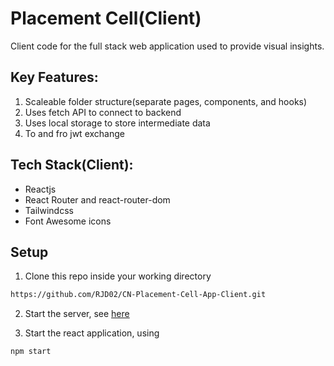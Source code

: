 # Placement Cell(Client)
Client code for the full stack web application used to provide visual insights.

## Key Features:
1. Scaleable folder structure(separate pages, components, and hooks)
2. Uses fetch API to connect to backend
3. Uses local storage to store intermediate data
4. To and fro jwt exchange

## Tech Stack(Client):
* Reactjs
* React Router and react-router-dom
* Tailwindcss
* Font Awesome icons

## Setup
1. Clone this repo inside your working directory
```bash
https://github.com/RJD02/CN-Placement-Cell-App-Client.git
```
2. Start the server, see [here](https://github.com/RJD02/CN-Placement-Cell-App-Server)

3. Start the react application, using
```bash
npm start
```
